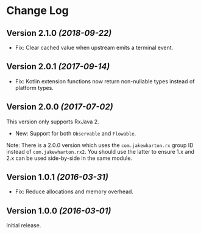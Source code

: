 Change Log
==========

Version 2.1.0 *(2018-09-22)*
----------------------------

 * Fix: Clear cached value when upstream emits a terminal event.


Version 2.0.1 *(2017-09-14)*
----------------------------

 * Fix: Kotlin extension functions now return non-nullable types instead of platform types.


Version 2.0.0 *(2017-07-02)*
----------------------------

This version only supports RxJava 2.

 * New: Support for both `Observable` and `Flowable`.

Note: There is a 2.0.0 version which uses the `com.jakewharton.rx` group ID instead of `com.jakewharton.rx2`.
You should use the latter to ensure 1.x and 2.x can be used side-by-side in the same module.


Version 1.0.1 *(2016-03-31)*
----------------------------

 * Fix: Reduce allocations and memory overhead.


Version 1.0.0 *(2016-03-01)*
----------------------------

Initial release.

